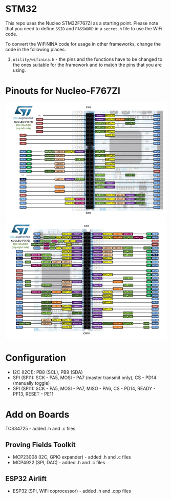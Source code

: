 # STM32

This repo uses the Nucleo STM32F767ZI as a starting point. Please note that you need to define `SSID` and `PASSWORD` in a `secret.h` file to use the WiFi code.

To convert the WiFiNINA code for usage in other frameworks, change the code in the following places:

1. `utility/wifinina.h` - the pins and the functions have to be changed to the ones suitable for the framework and to match the pins that you are using.

# Pinouts for Nucleo-F767ZI

![](/images/header1.JPG)
![](/images/header2.JPG)

# Configuration
* I2C (I2C1): PB8 (SCL), PB9 (SDA)
* SPI (SPI1): SCK - PA5, MOSI - PA7 (master transmit only), CS - PD14 (manually toggle)
* SPI (SPI1): SCK - PA5, MOSI - PA7, MISO - PA6, CS - PD14, READY - PF13, RESET - PE11


# Add on Boards

TCS34725 - added .h and .c files

## Proving Fields Toolkit
* MCP23008 (I2C, GPIO expander) - added .h and .c files
* MCP4922 (SPI, DAC) - added .h and .c files

## ESP32 Airlift
* ESP32 (SPI, WiFi coprocessor) - added .h and .cpp files

